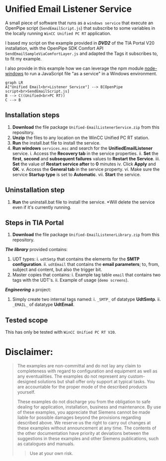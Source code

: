 # Unified Email Listener Service
A small piece of software that runs as a `windows service` that execute an OpenPipe script (`SendEmailScript.js`) that subscribe to some variables in the locally running `WinCC Unified PC RT` application. 

I based my script on the example provided in ***DVD2*** of the TIA Portal V20 installation, with the OpenPipe SDK Comfort API `SendEmailSampleViaComfortLayer.js` and adapted the Tags it subscribes to, to fit my example.

I also provide in this example how we can leverage the npm module [node-windows](https://www.npmjs.com/package/node-windows) to run a JavaScript file "as a service" in a Windows environment.
```mermaid
graph LR
A["Unified Email<br>Listener Service"] --> B[OpenPipe script<br>SendEmailScript.js]
B --> C((Unified<br>PC RT))
C --> B
```
## Installation steps
1. **Download** the file package `Unified-EmailListenerService.zip` from this repository.
2. **Unzip** the files to any location on the WinCC Unified PC RT station.
3. **Run** the install.bat file to install the service.
4. **Run windows** `services.msc` and search for the **UnifiedEmailListener** service.
i. Access the **Recovery tab** in the service properties.
ii. **Set** the **first**, **second** and **subsequent failures** values to **Restart the Service**.
iii. **Set** the value of **Restart service after** to **0** minutes
iv. Click **Apply** and **OK**.
v. Access the **General tab** in the service property.
vi. Make sure the service **Startup type** is set to **Automatic**.
vii. **Start** the service.

## Uninstallation step
1. **Run** the uninstall.bat file to install the service.
*Will delete the service even if it's currently running.

## Steps in TIA Portal
1. **Download** the file package `Unified-EmailListenerLibrary.zip` from this repository.

***The library*** provided contains:
1. UDT types:
i. `udtSmtp` that contains the elements for the **SMTP configuration**.
ii. `udtEmail` that contains the **email parameters**; to, from, subject and content, but also the trigger bit.
2. Master copies that contains:
i. Example tag table `email` that contains two tags with the UDT's.
ii. Example of usage (`demo screens`).

***Engineering*** a project:
1. Simply create two internal tags named:
i. `_SMTP_` of datatype **UdtSmtp**.
ii. `_EMAIL_` of datatype **UdtEmail**.


## Tested scope

This has only be tested with `WinCC Unified PC RT V20`.
# Disclaimer:

>  The examples are non-committal and do not lay any claim to completeness with regard to configuration and equipment as well as any eventualities. The examples do not represent any custom-designed solutions but shall offer only support at typical tasks. You are accountable for the proper mode of the described products yourself.
> 
>  These examples do not discharge you from the obligation to safe dealing for application, installation, business and maintenance. By use of these examples, you appreciate that Siemens cannot be made liable for possible damages beyond the provisions regarding described above. We reserve us the right to carry out changes at these examples without announcement at any time. The contents of the other documentation have priority at deviations between the suggestions in these examples and other Siemens publications, such as catalogues  and manuals.
>  > Use at your own risk.
